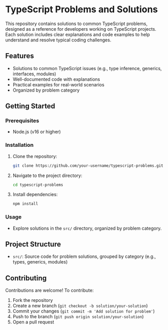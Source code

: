 # TypeScript Problems and Solutions

This repository contains solutions to common TypeScript problems, designed as a reference for developers working on TypeScript projects. Each solution includes clear explanations and code examples to help understand and resolve typical coding challenges.

## Features
- Solutions to common TypeScript issues (e.g., type inference, generics, interfaces, modules)
- Well-documented code with explanations
- Practical examples for real-world scenarios
- Organized by problem category

## Getting Started

### Prerequisites
- Node.js (v16 or higher)

### Installation
1. Clone the repository:
   ```bash
   git clone https://github.com/your-username/typescript-problems.git
   ```
2. Navigate to the project directory:
   ```bash
   cd typescript-problems
   ```
3. Install dependencies:
   ```bash
   npm install
   ```

### Usage
- Explore solutions in the `src/` directory, organized by problem category.

## Project Structure
- `src/`: Source code for problem solutions, grouped by category (e.g., types, generics, modules)

## Contributing
Contributions are welcome! To contribute:
1. Fork the repository
2. Create a new branch (`git checkout -b solution/your-solution`)
3. Commit your changes (`git commit -m 'Add solution for problem'`)
4. Push to the branch (`git push origin solution/your-solution`)
5. Open a pull request
